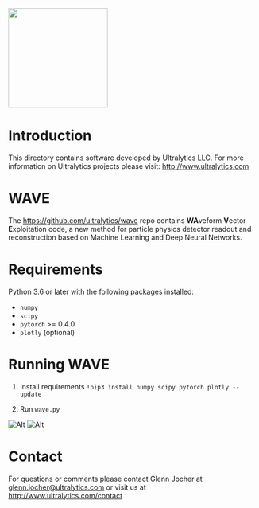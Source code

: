 <img src="https://storage.googleapis.com/ultralytics/UltralyticsLogoName1000×676.png" width="200">  

# Introduction

This directory contains software developed by Ultralytics LLC. For more information on Ultralytics projects please visit:
http://www.ultralytics.com  

# WAVE

The https://github.com/ultralytics/wave repo contains **WA**veform **V**ector **E**xploitation code, a new method for particle physics detector readout and reconstruction based on Machine Learning and Deep Neural Networks.

# Requirements

Python 3.6 or later with the following packages installed:  

- ```numpy```
- ```scipy```
- ```pytorch``` >= 0.4.0 
- ```plotly``` (optional)

# Running WAVE
1. Install requirements
```!pip3 install numpy scipy pytorch plotly --update```

2. Run ```wave.py```

![Alt](https://github.com/University-of-Hawaii-Physics/mtc/blob/master/Analysis/Ultralytics/mtcview.png "mtcView")
![Alt](https://github.com/ultralytics/wave/wave.png "WAVE Training Loss")


# Contact

For questions or comments please contact Glenn Jocher at glenn.jocher@ultralytics.com or visit us at http://www.ultralytics.com/contact
